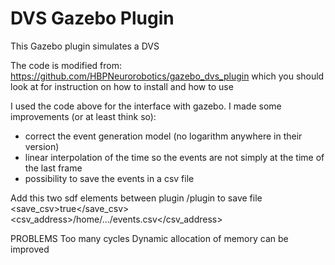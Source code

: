 # DVS Gazebo Plugin
This Gazebo plugin simulates a DVS

The code is modified from:
https://github.com/HBPNeurorobotics/gazebo_dvs_plugin
which you should look at for instruction on how to install and how to use

I used the code above for the interface with gazebo. 
I made some improvements (or at least think so):
- correct the event generation model (no logarithm anywhere in their version)
- linear interpolation of the time so the events are not simply at the time of the last frame
- possibility to save the events in a csv file

Add this two sdf elements between plugin /plugin to save file
    <save_csv>true</save_csv>
    <csv_address>/home/.../events.csv</csv_address>

PROBLEMS
Too many cycles
Dynamic allocation of memory can be improved
